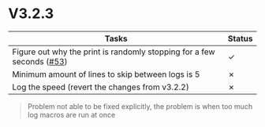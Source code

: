 # V3.2.3

| Tasks | Status |
| ----- | ------ |
| Figure out why the print is randomly stopping for a few seconds ([#53](https://github.com/T9Air/Klipper_Power_Resume/issues/53)) | &check; |
| Minimum amount of lines to skip between logs is 5 | &cross; |
| Log the speed (revert the changes from v3.2.2) | &cross; |

> Problem not able to be fixed explicitly, the problem is when too much log macros are run at once
